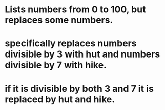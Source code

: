 # Lists numbers from 0 to 100, but replaces some numbers.
# specifically replaces numbers divisible by 3 with hut and numbers divisible by 7 with hike.
# if it is divisible by both 3 and 7 it is replaced by hut and hike.
